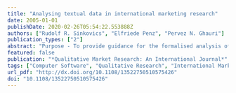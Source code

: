 ```yaml
---
title: "Analysing textual data in international marketing research"
date: 2005-01-01
publishDate: 2020-02-26T05:54:22.553888Z
authors: ["Rudolf R. Sinkovics", "Elfriede Penz", "Pervez N. Ghauri"]
publication_types: ["2"]
abstract: "Purpose - To provide guidance for the formalised analysis of qualitative data and observations, to raise awareness about systematic analysis and illustrate promising avenues for the application of qualitative methodologies in international marketing research. Design/methodology/approach - Conceptually, the nature of qualitative research, globalisation and its implications for the research landscape, text-data as a source for international research and equivalence issues in international qualitative research are discussed. The methodology section applies these concepts and analysis challenges to a real-world example using N*Vivo software. Findings - A 14-step analytic design is developed, introducing procedures of data analysis and interpretation which help to formalise qualitative research of textual data. Research limitations/implications - The use of software programs (e.g. N*Vivo) helps to substantiate the analysis and interpretation process of textual data. Practical implications - Step-by-step guidance on performing qualitative analysis of textual data and documenting findings. Originality/value - The paper is valuable for researchers and practitioners looking for guidance in analysing and interpreting textual data from interviews. Specific support is given for N*Vivo software and its application."
featured: false
publication: "*Qualitative Market Research: An International Journal*"
tags: ["Computer Software", "Qualitative Research", "International Marketing", "Knowledge Management"]
url_pdf: "http://dx.doi.org/10.1108/13522750510575426"
doi: "10.1108/13522750510575426"
---
```


